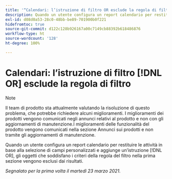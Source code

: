 ```yaml
---
title: '“Calendari: l’istruzione di filtro OR esclude la regola di filtro”'
description: Quando un utente configura un report calendario per restituire le attività in base alla selezione di campi personalizzati e aggiunge un’istruzione OR, gli oggetti che soddisfano i criteri della regola del filtro nella prima sezione vengono esclusi dai risultati.
exl-id: d08d0a53-28c0-48bb-be89-701900b0f221
hidefromtoc: true
source-git-commit: d122c128b926167a00c7149cb88392b618486876
workflow-type: ht
source-wordcount: '128'
ht-degree: 100%

---
```


# Calendari: l’istruzione di filtro [!DNL OR] esclude la regola di filtro

>[!NOTE]
>
>Il team di prodotto sta attualmente valutando la risoluzione di questo problema, che potrebbe richiedere alcuni miglioramenti. I miglioramenti dei prodotti vengono comunicati negli annunci relativi al prodotto e non con gli aggiornamenti di manutenzione.I miglioramenti delle funzionalità del prodotto vengono comunicati nella sezione Annunci sui prodotti e non tramite gli aggiornamenti di manutenzione.

Quando un utente configura un report calendario per restituire le attività in base alla selezione di campi personalizzati e aggiunge un’istruzione [!DNL OR], gli oggetti che soddisfano i criteri della regola del filtro nella prima sezione vengono esclusi dai risultati.

_Segnalato per la prima volta il martedì 23 marzo 2021._
